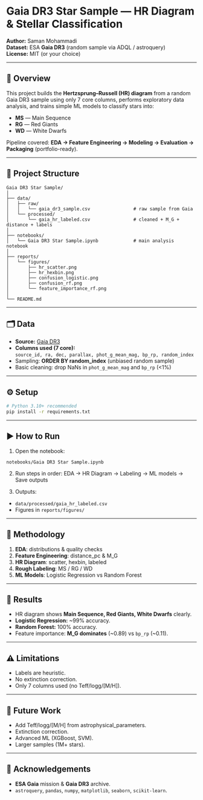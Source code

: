 # Gaia DR3 Star Sample — HR Diagram & Stellar Classification

**Author:** Saman Mohammadi  
**Dataset:** ESA **Gaia DR3** (random sample via ADQL / astroquery)  
**License:** MIT (or your choice)

---

## 📌 Overview

This project builds the **Hertzsprung–Russell (HR) diagram** from a random Gaia DR3 sample using only 7 core columns, performs exploratory data analysis, and trains simple ML models to classify stars into:

- **MS** — Main Sequence  
- **RG** — Red Giants  
- **WD** — White Dwarfs  

Pipeline covered: **EDA → Feature Engineering → Modeling → Evaluation → Packaging** (portfolio-ready).

---

## 📂 Project Structure

```
Gaia DR3 Star Sample/
│
├── data/
│   ├── raw/
│   │   └── gaia_dr3_sample.csv                # raw sample from Gaia
│   └── processed/
│       └── gaia_hr_labeled.csv                # cleaned + M_G + distance + labels
│
├── notebooks/
│   └── Gaia DR3 Star Sample.ipynb             # main analysis notebook
│
├── reports/
│   └── figures/
│       ├── hr_scatter.png
│       ├── hr_hexbin.png
│       ├── confusion_logistic.png
│       ├── confusion_rf.png
│       └── feature_importance_rf.png
│
└── README.md
```

---

## 🗂 Data

- **Source:** [Gaia DR3](https://gea.esac.esa.int/archive/)  
- **Columns used (7 core):**  
  `source_id, ra, dec, parallax, phot_g_mean_mag, bp_rp, random_index`  
- Sampling: **ORDER BY random_index** (unbiased random sample)  
- Basic cleaning: drop NaNs in `phot_g_mean_mag` and `bp_rp` (<1%)

---

## ⚙️ Setup

```bash
# Python 3.10+ recommended
pip install -r requirements.txt
```

---

## ▶️ How to Run

1) Open the notebook:  
```
notebooks/Gaia DR3 Star Sample.ipynb
```

2) Run steps in order: EDA → HR Diagram → Labeling → ML models → Save outputs

3) Outputs:
- `data/processed/gaia_hr_labeled.csv`  
- Figures in `reports/figures/`

---

## 🔬 Methodology

1. **EDA**: distributions & quality checks  
2. **Feature Engineering**: distance_pc & M_G  
3. **HR Diagram**: scatter, hexbin, labeled  
4. **Rough Labeling**: MS / RG / WD  
5. **ML Models**: Logistic Regression vs Random Forest  

---

## 🏁 Results

- HR diagram shows **Main Sequence, Red Giants, White Dwarfs** clearly.  
- **Logistic Regression:** ~99% accuracy.  
- **Random Forest:** 100% accuracy.  
- Feature importance: **M_G dominates** (~0.89) vs `bp_rp` (~0.11).

---

## ⚠️ Limitations

- Labels are heuristic.  
- No extinction correction.  
- Only 7 columns used (no Teff/logg/[M/H]).

---

## 🚀 Future Work

- Add Teff/logg/[M/H] from astrophysical_parameters.  
- Extinction correction.  
- Advanced ML (XGBoost, SVM).  
- Larger samples (1M+ stars).

---

## 🙏 Acknowledgements

- **ESA Gaia** mission & **Gaia DR3** archive.  
- `astroquery`, `pandas`, `numpy`, `matplotlib`, `seaborn`, `scikit-learn`.
